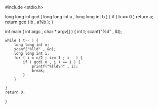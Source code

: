 #include <stdio.h>

long long int gcd ( long long int a , long long int b ) {
	if ( b == 0 )
		return a;
	return gcd ( b , a%b );
}

int main ( int argc , char * argv[] ) {
	int t;
	scanf("%d" , &t);

	while ( t-- ) {
		long long int n;
		scanf("%lld" , &n);
		long long int i;
		for ( i = n/2 ; i>= 1 ; i-- ) {
			if ( gcd( n , i ) == 1 ) {
				printf("%lld\n" , i);
				break;
			}
		}

	}
	return 0;
}
